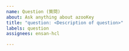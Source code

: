 ```yaml
---
name: Question (質問)
about: Ask anything about azooKey
title: "question: <Description of question>"
labels: question
assignees: ensan-hcl

---
```


<!-- 質問の内容を書いてください -->
<!-- Write your question here -->


<!-- あなたがそれを知りたい理由があれば教えてください -->
<!-- If possible, write why you want to know about that -->
